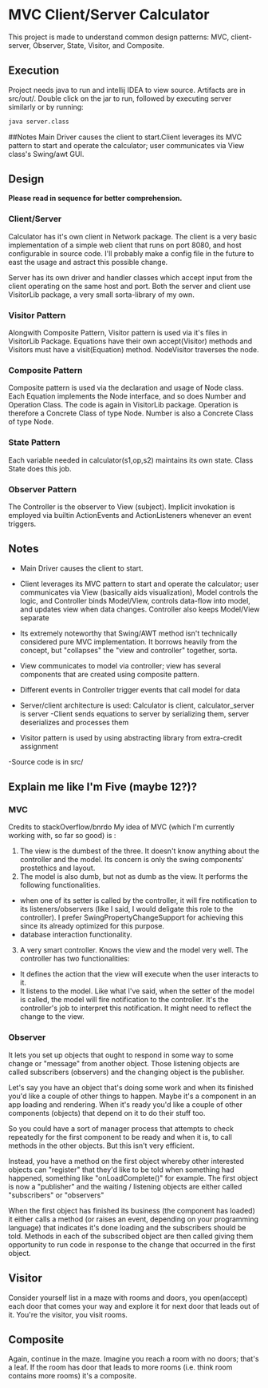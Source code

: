 # MVC Client/Server Calculator

This project is made to understand common design patterns: MVC, client-server, Observer, State, Visitor, and Composite.

## Execution

Project needs java to run and intellij IDEA to view source. Artifacts are in src/out/. Double click on the jar to run, followed by executing server similarly or by running:

```bash
java server.class
```

##Notes
Main Driver causes the client to start.Client leverages its MVC pattern to start and operate the calculator; user communicates via View class's Swing/awt GUI.


## Design 

**Please read in sequence for better comprehension.**

### Client/Server 
Calculator has it's own client in Network package. The client is a very basic implementation of a simple web client that runs on port 8080, and host configurable in source code. I'll probably make a config file in the future to east the usage and astract this possible change. 

Server has its own driver and handler classes which accept input from the client operating on the same host and port. Both the server and client use VisitorLib package, a very small sorta-library of my own. 

### Visitor Pattern
Alongwith Composite Pattern, Visitor pattern is used via it's files in VisitorLib Package. Equations have their own accept(Visitor) methods and Visitors must have a visit(Equation) method. NodeVisitor traverses the node. 

### Composite Pattern
Composite pattern is used via the declaration and usage of Node class. Each Equation implements the Node interface, and so does Number and Operation Class. The code is again in VisitorLib package. 
Operation is therefore a Concrete Class of type Node.
Number is also a Concrete Class of type Node. 

### State Pattern
Each variable needed in calculator(s1,op,s2) maintains its own state. Class State does this job.

### Observer Pattern
The Controller is the observer to View (subject). Implicit invokation is employed via builtin ActionEvents and ActionListeners whenever an event triggers.

## Notes
- Main Driver causes the client to start.
- Client leverages its MVC pattern to start and operate the calculator; user communicates via View (basically aids visualization), Model controls the logic, and Controller binds Model/View, controls data-flow into model, and updates view when data changes. Controller also keeps Model/View separate
- Its extremely noteworthy that Swing/AWT method isn't technically considered pure MVC implementation.  It borrows heavily from the concept, but "collapses" the "view and controller" together, sorta.

- View communicates to model via controller; view has several components that are created using composite pattern.
- Different events in Controller trigger events that call model for data
- Server/client architecture is used: Calculator is client, calculator_server is server
	-Client sends equations to server by serializing them, server deserializes and processes them
- Visitor pattern is used by using abstracting library from extra-credit assignment

-Source code is in src/


## Explain me like I'm Five (maybe 12?)?
### MVC
Credits to stackOverflow/bnrdo
My idea of MVC (which I'm currently working with, so far so good) is :

1. The view is the dumbest of the three. It doesn't know anything about the controller and the model. Its concern is only the swing components' prostethics and layout.
2. The model is also dumb, but not as dumb as the view. It performs the following functionalities.
- when one of its setter is called by the controller, it will fire notification to its listeners/observers (like I said, I would deligate this role to the controller). I prefer SwingPropertyChangeSupport for achieving this since its already optimized for this purpose.
- database interaction functionality.
3. A very smart controller. Knows the view and the model very well. The controller has two functionalities:
- It defines the action that the view will execute when the user interacts to it.
- It listens to the model. Like what I've said, when the setter of the model is called, the model will fire notification to the controller. It's the controller's job to interpret this notification. It might need to reflect the change to the view.

### Observer
It lets you set up objects that ought to respond in some way to some change or "message" from another object. Those listening objects are called subscribers (observers) and the changing object is the publisher.

Let's say you have an object that's doing some work and when its finished you'd like a couple of other things to happen. Maybe it's a component in an app loading and rendering. When it's ready you'd like a couple of other components (objects) that depend on it to do their stuff too.

So you could have a sort of manager process that attempts to check repeatedly for the first component to be ready and when it is, to call methods in the other objects. But this isn't very efficient.

Instead, you have a method on the first object whereby other interested objects can "register" that they'd like to be told when something had happened, something like "onLoadComplete()" for example. The first object is now a "publisher" and the waiting / listening objects are either called "subscribers" or "observers"

When the first object has finished its business (the component has loaded) it either calls a method (or raises an event, depending on your programming language) that indicates it's done loading and the subscribers should be told. Methods in each of the subscribed object are then called giving them opportunity to run code in response to the change that occurred in the first object.

## Visitor
Consider yourself list in a maze with rooms and doors, you open(accept) each door that comes your way and explore it for next door that leads out of it. You're the visitor, you visit rooms. 

## Composite
Again, continue in the maze. Imagine you reach a room with no doors; that's a leaf. If the room has door that leads to more rooms (i.e. think room contains more rooms) it's a composite.